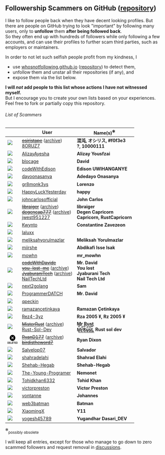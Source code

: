 ## Followership Scammers on GitHub ([repository](https://github.com/xamidi/github-followership-scammers))

I like to follow people back when they have decent looking profiles.
But there are people on GitHub trying to look "important" by following many users, only to **unfollow** them **after being followed back**.  
So they often end up with hundreds of followers while only following a few accounts, and can use their profiles to further scam third parties, such as employers or maintainers.

In order to not let such selfish people profit from my kindness, I
- use [whosnotfollowing.github.io](https://whosnotfollowing.github.io/) ([repository](https://github.com/whosnotfollowing/whosnotfollowing.github.io)) to detect them,
- unfollow them and unstar all their repositories (if any), and
- expose them via the list below.

**I will *not* add people to this list whose actions I have not witnessed myself.**  
But I encourage you to create your own lists based on your experiences. Feel free to fork or partially copy this repository.

###### List of Scammers

|                | User            | Name(s)<sup>✻</sup> |
| -------------- | --------------- | ----------------- |
| [<img src="https://avatars.githubusercontent.com/u/170834894?size=32" width="32">](https://avatars.githubusercontent.com/u/170834894) | <s>[osiristape](https://github.com/osiristape)</s> ([archive](https://web.archive.org/web/20241106222014/https://github.com/osiristape))<br>[8ORUZ7](https://github.com/8ORUZ7) | **混沌, オシリス, #f0f3e3**<br>**?, 10000111** |
| [<img src="https://avatars.githubusercontent.com/u/68489612?size=32" width="32">](https://avatars.githubusercontent.com/u/68489612) | [AlizayAyesha](https://github.com/AlizayAyesha) | **Alizay Yousfzai** |
| [<img src="https://avatars.githubusercontent.com/u/156615728?size=32" width="32">](https://avatars.githubusercontent.com/u/156615728) | [blocage](https://github.com/blocage) | **David** |
| [<img src="https://avatars.githubusercontent.com/u/116379485?size=32" width="32">](https://avatars.githubusercontent.com/u/116379485) | [codeWithEdison](https://github.com/codeWithEdison) | **Edison UWIHANGANYE** |
| [<img src="https://avatars.githubusercontent.com/u/115120777?size=32" width="32">](https://avatars.githubusercontent.com/u/115120777) | [dayoonasanya](https://github.com/dayoonasanya) | **Adedayo Onasanya** |
| [<img src="https://avatars.githubusercontent.com/u/31302763?size=32" width="32">](https://avatars.githubusercontent.com/u/31302763) | [gr8monk3ys](https://github.com/gr8monk3ys) | **Lorenzo** |
| [<img src="https://avatars.githubusercontent.com/u/155702687?size=32" width="32">](https://avatars.githubusercontent.com/u/155702687) | [HappyLuckYesterday](https://github.com/HappyLuckYesterday) | **happy** |
| [<img src="https://avatars.githubusercontent.com/u/79121349?size=32" width="32">](https://avatars.githubusercontent.com/u/79121349) | [johncarlosofficial](https://github.com/johncarlosofficial) | **John Carlos** |
| [<img src="https://avatars.githubusercontent.com/u/27551874?size=32" width="32">](https://avatars.githubusercontent.com/u/27551874) | <s>[libraiger](https://github.com/libraiger)</s> ([archive](https://web.archive.org/web/20240910034857/https://github.com/libraiger))<br><s>[degencap777](https://github.com/degencap777)</s> ([archive](https://web.archive.org/web/20241106222445/https://github.com/degencap777))<br>[jwest951227](https://github.com/jwest951227) | **libraiger**<br>**Degen Capricorn**<br>**Capricorn, RustCapricorn** |
| [<img src="https://avatars.githubusercontent.com/u/31433211?size=32" width="32">](https://avatars.githubusercontent.com/u/31433211) | [Kwynto](https://github.com/Kwynto) | **Constantine Zavezeon** |
| [<img src="https://avatars.githubusercontent.com/u/96153374?size=32" width="32">](https://avatars.githubusercontent.com/u/96153374) | [laluxx](https://github.com/laluxx) | |
| [<img src="https://avatars.githubusercontent.com/u/141827156?size=32" width="32">](https://avatars.githubusercontent.com/u/141827156) | [meliksahyorulmazlar](https://github.com/meliksahyorulmazlar) | **Meliksah Yorulmazlar** |
| [<img src="https://avatars.githubusercontent.com/u/126691024?size=32" width="32">](https://avatars.githubusercontent.com/u/126691024) | [miirshe](https://github.com/miirshe) | **Abdikafi Isse Isak** |
| [<img src="https://avatars.githubusercontent.com/u/184830396?size=32" width="32">](https://avatars.githubusercontent.com/u/184830396) | [mowhn](https://github.com/mowhn) | **mr_mowhn** |
| [<img src="https://avatars.githubusercontent.com/u/117844250?size=32" width="32">](https://avatars.githubusercontent.com/u/117844250) | <s>[codeWithDavide](https://github.com/codeWithDavide)</s><br><s>[you-lost-me](https://github.com/you-lost-me)</s> ([archive](https://web.archive.org/web/20240803022346/https://github.com/you-lost-me))<br><s>[JyaburaniTech](https://github.com/JyaburaniTech)</s> ([archive](https://web.archive.org/web/20240921110511/https://github.com/JyaburaniTech))<br>[NailTechLtd](https://github.com/NailTechLtd) | **Mr. David**<br>**You lost**<br>**Jyaburani Tech**<br>**Nail Tech Ltd** |
| [<img src="https://avatars.githubusercontent.com/u/162185250?size=32" width="32">](https://avatars.githubusercontent.com/u/162185250) | [next2golang](https://github.com/next2golang) | **Sam** |
| [<img src="https://avatars.githubusercontent.com/u/128073754?size=32" width="32">](https://avatars.githubusercontent.com/u/128073754) | [ProgrammerDATCH](https://github.com/ProgrammerDATCH) | **Mr. David** |
| [<img src="https://avatars.githubusercontent.com/u/64363113?size=32" width="32">](https://avatars.githubusercontent.com/u/64363113) | [qpeckin](https://github.com/qpeckin) | |
| [<img src="https://avatars.githubusercontent.com/u/75214035?size=32" width="32">](https://avatars.githubusercontent.com/u/75214035) | [ramazancetinkaya](https://github.com/ramazancetinkaya) | **Ramazan Çetinkaya** |
| [<img src="https://avatars.githubusercontent.com/u/167752965?size=32" width="32">](https://avatars.githubusercontent.com/u/167752965) | [Rez4-3yz](https://github.com/Rez4-3yz) | **Rza 2005 ¥, Rz 2005 ¥** |
| [<img src="https://avatars.githubusercontent.com/u/45526899?size=32" width="32">](https://avatars.githubusercontent.com/u/45526899) | <s>[MisterRust](https://github.com/MisterRust)</s> ([archive](https://web.archive.org/web/20240704125825/https://github.com/MisterRust))<br>[Rust-Sol-Dev](https://github.com/Rust-Sol-Dev) | **Mr Rust**<br>**M̳̿͟͞r̳̿͟͞R̳̿͟͞u̳̿͟͞s̳̿͟͞t̳̿͟͞, Rust sol dev** |
| ![](img/deleted.png) | <s>[RyanD177](https://github.com/RyanD177)</s> ([archive](https://web.archive.org/web/20240416155429/https://github.com/RyanD177))<br><s>[birdistheword7](https://github.com/birdistheword7)</s> | **Ryan Dixon** |
| [<img src="https://avatars.githubusercontent.com/u/187376026?size=32" width="32">](https://avatars.githubusercontent.com/u/187376026) | [Salvelop07](https://github.com/Salvelop07) | **Salvador** |
| [<img src="https://avatars.githubusercontent.com/u/17948260?size=32" width="32">](https://avatars.githubusercontent.com/u/17948260) | [shahradelahi](https://github.com/shahradelahi) | **Shahrad Elahi** |
| [<img src="https://avatars.githubusercontent.com/u/137138481?size=32" width="32">](https://avatars.githubusercontent.com/u/137138481) | [Shehab-Hegab](https://github.com/Shehab-Hegab) | **Shehab-Hegab** |
| [<img src="https://avatars.githubusercontent.com/u/63434058?size=32" width="32">](https://avatars.githubusercontent.com/u/63434058) | [The-Young-Programer](https://github.com/The-Young-Programer) | **Nemonet** |
| [<img src="https://avatars.githubusercontent.com/u/113549923?size=32" width="32">](https://avatars.githubusercontent.com/u/113549923) | [Tohidkhan6332](https://github.com/Tohidkhan6332) | **Tohid Khan** |
| [<img src="https://avatars.githubusercontent.com/u/112781610?size=32" width="32">](https://avatars.githubusercontent.com/u/112781610) | [victorpreston](https://github.com/victorpreston) | **Victor Preston** |
| [<img src="https://avatars.githubusercontent.com/u/63226975?size=32" width="32">](https://avatars.githubusercontent.com/u/63226975) | [vontanne](https://github.com/vontanne) | **Johannes** |
| [<img src="https://avatars.githubusercontent.com/u/23144171?size=32" width="32">](https://avatars.githubusercontent.com/u/23144171) | [web3batman](https://github.com/web3batman) | **Batman** |
| [<img src="https://avatars.githubusercontent.com/u/5387930?size=32" width="32">](https://avatars.githubusercontent.com/u/5387930) | [XiaomingX](https://github.com/XiaomingX) | **Y11** |
| [<img src="https://avatars.githubusercontent.com/u/124587241?size=32" width="32">](https://avatars.githubusercontent.com/u/124587241) | [yogesh45789](https://github.com/yogesh45789) | **Yugandhar Dasari_DEV** |

<sup>✻</sup><sub>possibly obsolete</sub>

I will keep all entries, except for those who manage to go down to zero scammed followers and request removal in [discussions](https://github.com/xamidi/github-followership-scammers/discussions).
